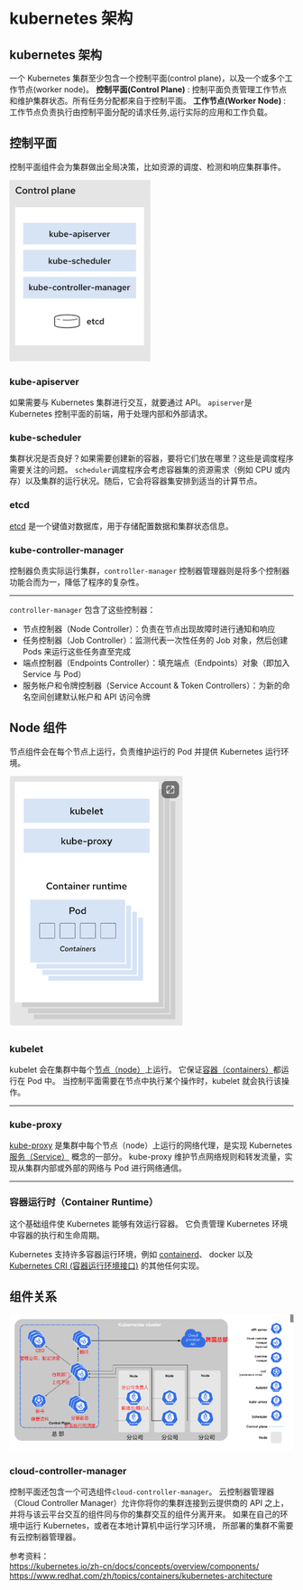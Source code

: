# kubernetes 架构

## kubernetes 架构

一个 Kubernetes 集群至少包含一个控制平面(control plane)，以及一个或多个工作节点(worker node)。
**控制平面(Control Plane)** : 控制平面负责管理工作节点和维护集群状态。所有任务分配都来自于控制平面。
**工作节点(Worker Node)** : 工作节点负责执行由控制平面分配的请求任务,运行实际的应用和工作负载。

## 控制平面

控制平面组件会为集群做出全局决策，比如资源的调度、检测和响应集群事件。

![Alt text](./imgs/image.png)

### kube-apiserver

如果需要与 Kubernetes 集群进行交互，就要通过 API。
`apiserver`是 Kubernetes 控制平面的前端，用于处理内部和外部请求。

### kube-scheduler

集群状况是否良好？如果需要创建新的容器，要将它们放在哪里？这些是调度程序需要关注的问题。
`scheduler`调度程序会考虑容器集的资源需求（例如 CPU 或内存）以及集群的运行状况。随后，它会将容器集安排到适当的计算节点。

### etcd

[etcd](https://www.redhat.com/zh/topics/containers/what-is-etcd) 是一个键值对数据库，用于存储配置数据和集群状态信息。

### kube-controller-manager

控制器负责实际运行集群，`controller-manager` 控制器管理器则是将多个控制器功能合而为一，降低了程序的复杂性。

---

`controller-manager` 包含了这些控制器：

- 节点控制器（Node Controller）：负责在节点出现故障时进行通知和响应
- 任务控制器（Job Controller）：监测代表一次性任务的 Job 对象，然后创建 Pods 来运行这些任务直至完成
- 端点控制器（Endpoints Controller）：填充端点（Endpoints）对象（即加入 Service 与 Pod）
- 服务帐户和令牌控制器（Service Account & Token Controllers）：为新的命名空间创建默认帐户和 API 访问令牌

## Node 组件

节点组件会在每个节点上运行，负责维护运行的 Pod 并提供 Kubernetes 运行环境。

![Alt text](imgs/image-1.png)

### kubelet

kubelet 会在集群中每个[节点（node）](https://kubernetes.io/zh-cn/docs/concepts/architecture/nodes/)上运行。 它保证[容器（containers）](https://kubernetes.io/zh-cn/docs/concepts/containers/)都运行在 Pod 中。
当控制平面需要在节点中执行某个操作时，kubelet 就会执行该操作。

---

### kube-proxy

[kube-proxy](https://kubernetes.io/zh-cn/docs/reference/command-line-tools-reference/kube-proxy/) 是集群中每个节点（node）上运行的网络代理，是实现 Kubernetes [服务（Service）](https://kubernetes.io/zh-cn/docs/concepts/services-networking/service/) 概念的一部分。
kube-proxy 维护节点网络规则和转发流量，实现从集群内部或外部的网络与 Pod 进行网络通信。

---

### 容器运行时（Container Runtime）

这个基础组件使 Kubernetes 能够有效运行容器。 它负责管理 Kubernetes 环境中容器的执行和生命周期。

Kubernetes 支持许多容器运行环境，例如 [containerd](https://containerd.io/docs/)、 docker 以及 [Kubernetes CRI (容器运行环境接口)](https://github.com/kubernetes/community/blob/master/contributors/devel/sig-node/container-runtime-interface.md) 的其他任何实现。

## 组件关系

![Alt text](imgs/image-2.png)

### cloud-controller-manager

控制平面还包含一个可选组件`cloud-controller-manager`。
云控制器管理器（Cloud Controller Manager）允许你将你的集群连接到云提供商的 API 之上， 并将与该云平台交互的组件同与你的集群交互的组件分离开来。
如果在自己的环境中运行 Kubernetes，或者在本地计算机中运行学习环境， 所部署的集群不需要有云控制器管理器。

参考资料：  
https://kubernetes.io/zh-cn/docs/concepts/overview/components/
https://www.redhat.com/zh/topics/containers/kubernetes-architecture
